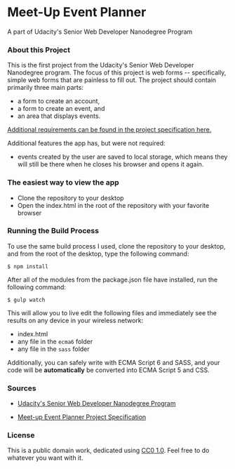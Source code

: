 # Meet-Up Event Planner
A part of Udacity's Senior Web Developer Nanodegree Program




### About this Project

This is the first project from the Udacity's Senior Web Developer Nanodegree program.  The focus of this project is web forms -- specifically, simple web forms that are painless to fill out. The project should contain primarily three main parts:

* a form to create an account,
* a form to create an event, and
* an area that displays events.

[Additional requirements can be found in the project specification here.](requirements.pdf)



Additional features the app has, but were not required:

* events created by the user are saved to local storage, which means they will still be there when he closes his browser and opens it again.




### The easiest way to view the app

* Clone the repository to your desktop
* Open the index.html in the root of the repository with your favorite browser



### Running the Build Process

To use the same build process I used, clone the repository to your desktop, and from the root of the desktop, type the following command:

```
$ npm install 
```

After all of the modules from the package.json file have installed, run the following command: 

```
$ gulp watch
```
This will allow you to live edit the following files and immediately see the results on any device in your wireless network:

* index.html
* any file in the `ecma6` folder
* any file in the `sass` folder

Additionally, you can safely write with ECMA Script 6 and SASS, and your code will be __automatically__ be converted into ECMA Script 5 and CSS.










### Sources

* [Udacity's Senior Web Developer Nanodegree Program](https://www.udacity.com/course/senior-web-developer-nanodegree-by-google--nd802)

* [Meet-up Event Planner Project Specification](requirements.pdf)


### License

This is a public domain work, dedicated using
[CC0 1.0](https://creativecommons.org/publicdomain/zero/1.0/). Feel free to do
whatever you want with it.


